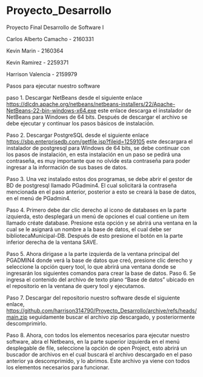 # Proyecto_Desarrollo
Proyecto Final Desarrollo de Software I

Carlos Alberto Camacho - 2160331

Kevin Marin - 2160364

Kevin Ramirez - 2259371

Harrison Valencia - 2159979

Pasos para ejecutar nuestro software

paso 1. Descargar NetBeans desde el siguiente enlace https://dlcdn.apache.org/netbeans/netbeans-installers/22/Apache-NetBeans-22-bin-windows-x64.exe
este enlace descarga el instalador de NetBeans para Windows de 64 bits. Después de descargar el archivo se debe ejecutar y continuar los pasos básicos de instalación.

Paso 2. Descargar PostgreSQL desde el siguiente enlace https://sbp.enterprisedb.com/getfile.jsp?fileid=1259105 este descargara el instalador de postgresql para Windows de 64 bits, se debe continuar con los pasos de instalación, en esta instalación en un paso se pedirá una contraseña, es muy importante que no olvide esta contraseña para poder ingresar a la información de sus bases de datos.

Paso 3. Una vez instalado estos dos programas, se debe abrir el gestor de BD de postgresql llamado PGadmin4. El cual solicitará la contraseña mencionada en el paso anterior, posterior a esto se creará la base de datos, en el menú de PGadmin4.

Paso 4.  Primero debe dar clic derecho al icono de databases en la parte izquierda, esto desplegará un menú de opciones el cual contiene un ítem llamado créate database. Presione esta opción y se abrirá una ventana en la cual se le asignará un nombre a la base de datos, el cual debe ser bibliotecaMunicipal-DB. Después de esto presione el botón en la parte inferior derecha de la ventana SAVE.

Paso 5. Ahora dirigase a la parte izquierda de la ventana principal del PGADMIN4 donde verá la base de datos que creó, presione clic derecho y seleccione la opción query tool, lo que abrirá una ventana donde se ingresarán los siguientes comandos para crear la base de datos.
Paso 6. Se ingresa el contenido del archivo de texto plano “Base de datos” ubicado en el repositorio en la ventana de query tool y ejecutamos.

Paso 7. Descargar del repositorio nuestro software desde el siguiente enlace, https://github.com/harrison314790/Proyecto_Desarrollo/archive/refs/heads/main.zip seguidamente buscar el archivo zip descargado, y posteriormente descomprimirlo.

Paso 8. Ahora, con todos los elementos necesarios para ejecutar nuestro software, abra el Netbeans, en la parte superior izquierda en el menú desplegable de file, seleccione la opción de open Project, esto abrirá un buscador de archivos en el cual buscará el archivo descargado en el paso anterior ya descomprimido, y lo abrimos. Este archivo ya viene con todos los elementos necesarios para funcionar.
